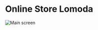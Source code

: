 # Online Store Lomoda

![Main screen](https://icatcare.org/app/uploads/2018/07/Thinking-of-getting-a-cat.png)
